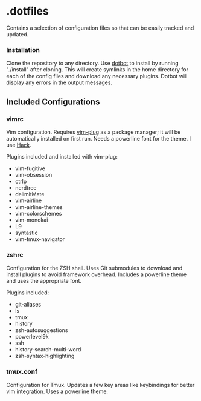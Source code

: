 # .dotfiles
Contains a selection of configuration files so that can be easily tracked and updated.

### Installation
Clone the repository to any directory. Use [dotbot](https://github.com/anishathalye/dotbot) to install by running "./install" after cloning. This will create symlinks in the home directory for each of the config files and download any necessary plugins. Dotbot will display any errors in the output messages.

Included Configurations
-----------------------

### vimrc
Vim configuration.  Requires [vim-plug](https://github.com/junegunn/vim-plug) as a package manager; it will be automatically installed on first run.  Needs a powerline font for the theme. I use [Hack](https://sourcefoundry.org/hack/).

Plugins included and installed with vim-plug:
 - vim-fugitive
 - vim-obsession
 - ctrlp
 - nerdtree
 - delimitMate
 - vim-airline
 - vim-airline-themes
 - vim-colorschemes
 - vim-monokai
 - L9
 - syntastic
 - vim-tmux-navigator

### zshrc
Configuration for the ZSH shell. Uses Git submodules to download and install plugins to avoid framework overhead. Includes a powerline theme and uses the appropriate font.

Plugins included:
 - git-aliases
 - ls
 - tmux
 - history
 - zsh-autosuggestions
 - powerlevel9k
 - ssh
 - history-search-multi-word
 - zsh-syntax-highlighting

### tmux.conf
Configuration for Tmux. Updates a few key areas like keybindings for better vim integration.  Uses a powerline theme.

